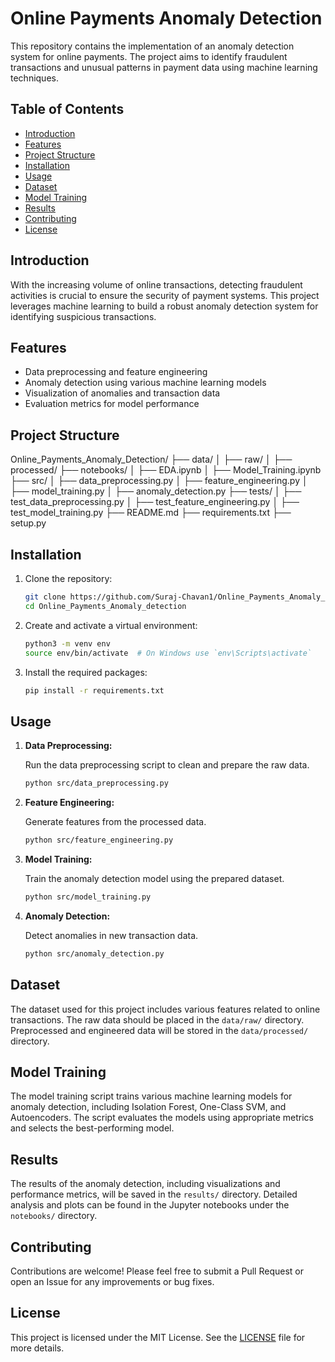 # Online Payments Anomaly Detection

This repository contains the implementation of an anomaly detection system for online payments. The project aims to identify fraudulent transactions and unusual patterns in payment data using machine learning techniques.

## Table of Contents

- [Introduction](#introduction)
- [Features](#features)
- [Project Structure](#project-structure)
- [Installation](#installation)
- [Usage](#usage)
- [Dataset](#dataset)
- [Model Training](#model-training)
- [Results](#results)
- [Contributing](#contributing)
- [License](#license)

## Introduction

With the increasing volume of online transactions, detecting fraudulent activities is crucial to ensure the security of payment systems. This project leverages machine learning to build a robust anomaly detection system for identifying suspicious transactions.

## Features

- Data preprocessing and feature engineering
- Anomaly detection using various machine learning models
- Visualization of anomalies and transaction data
- Evaluation metrics for model performance

## Project Structure

Online_Payments_Anomaly_Detection/
├── data/
│ ├── raw/
│ ├── processed/
├── notebooks/
│ ├── EDA.ipynb
│ ├── Model_Training.ipynb
├── src/
│ ├── data_preprocessing.py
│ ├── feature_engineering.py
│ ├── model_training.py
│ ├── anomaly_detection.py
├── tests/
│ ├── test_data_preprocessing.py
│ ├── test_feature_engineering.py
│ ├── test_model_training.py
├── README.md
├── requirements.txt
├── setup.py


## Installation

1. Clone the repository:

    ```bash
    git clone https://github.com/Suraj-Chavan1/Online_Payments_Anomaly_detection.git
    cd Online_Payments_Anomaly_detection
    ```

2. Create and activate a virtual environment:

    ```bash
    python3 -m venv env
    source env/bin/activate  # On Windows use `env\Scripts\activate`
    ```

3. Install the required packages:

    ```bash
    pip install -r requirements.txt
    ```

## Usage

1. **Data Preprocessing:**

    Run the data preprocessing script to clean and prepare the raw data.

    ```bash
    python src/data_preprocessing.py
    ```

2. **Feature Engineering:**

    Generate features from the processed data.

    ```bash
    python src/feature_engineering.py
    ```

3. **Model Training:**

    Train the anomaly detection model using the prepared dataset.

    ```bash
    python src/model_training.py
    ```

4. **Anomaly Detection:**

    Detect anomalies in new transaction data.

    ```bash
    python src/anomaly_detection.py
    ```

## Dataset

The dataset used for this project includes various features related to online transactions. The raw data should be placed in the `data/raw/` directory. Preprocessed and engineered data will be stored in the `data/processed/` directory.

## Model Training

The model training script trains various machine learning models for anomaly detection, including Isolation Forest, One-Class SVM, and Autoencoders. The script evaluates the models using appropriate metrics and selects the best-performing model.

## Results

The results of the anomaly detection, including visualizations and performance metrics, will be saved in the `results/` directory. Detailed analysis and plots can be found in the Jupyter notebooks under the `notebooks/` directory.

## Contributing

Contributions are welcome! Please feel free to submit a Pull Request or open an Issue for any improvements or bug fixes.

## License

This project is licensed under the MIT License. See the [LICENSE](LICENSE) file for more details.
